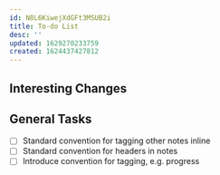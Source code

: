 ```yaml
---
id: N8L6KiwejXdGFt3MSUB2i
title: To-do List
desc: ''
updated: 1629270233759
created: 1624437427812
---
```



## Interesting Changes

## General Tasks

- [ ] Standard convention for tagging other notes inline
- [ ] Standard convention for headers in notes
- [ ] Introduce convention for tagging, e.g. progress
